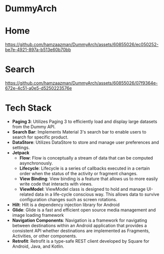 # DummyArch

# Home
https://github.com/hamzaazman/DummyArch/assets/60855026/ec050252-be7e-4921-897a-b513e60b70bb

# Search
https://github.com/hamzaazman/DummyArch/assets/60855026/07f9364e-672e-4c51-a0e5-d5250223576e


# Tech Stack
- **Paging 3**: Utilizes Paging 3 to efficiently load and display large datasets from the Dummy API.
- **Search Bar**: Implements Material 3's search bar to enable users to search for specific product.
- **DataStore**: Utilizes DataStore to store and manage user preferences and settings.
- **Jetpack**
  - **Flow**: Flow is conceptually a stream of data that can be computed asynchronously.
  - **Lifecycle**: Lifecycle is a series of callbacks executed in a certain order when the status of the activity or fragment changes.
  - **View Binding**: View binding is a feature that allows us to more easily write code that interacts with views.
  - **ViewModel**: ViewModel class is designed to hold and manage UI-related data in a life-cycle conscious way. This allows data to survive configuration changes such as screen rotations.
- **Hilt**: Hilt is a dependency injection library for Android
- **Glide**: Glide is a fast and efficient open source media management and image loading framework
- **Navigation Components**: Navigation is a framework for navigating between destinations within an Android application that provides a consistent API whether destinations are implemented as Fragments, Activities, or other components.
- **Retrofit**: Retrofit is a type-safe REST client developed by Square for Android, Java, and Kotlin.
